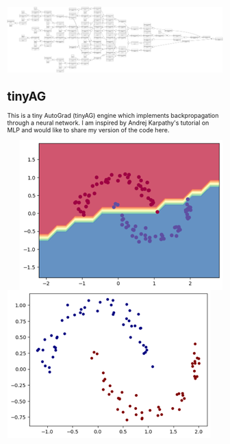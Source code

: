 <p align="center">
  <img src="/nn_gdot.svg" width="850" align="center">
</p>

# tinyAG
This is a tiny AutoGrad (tinyAG) engine which implements backpropagation through a neural network. I am inspired by Andrej Karpathy's tutorial on MLP and would like to share my version of the code here.

<p align="center">
  <img src="/classification_plot.png" width="475" align="right">
  <img src="/dataset_scatter.png" width="475" align="left">
</p>
